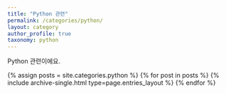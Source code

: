 ```yaml
---
title: "Python 관련"
permalink: /categories/python/
layout: category
author_profile: true
taxonomy: python
---
```


Python 관련이에요.

{% assign posts = site.categories.python %}
{% for post in posts %} {% include archive-single.html type=page.entries_layout %} {% endfor %}